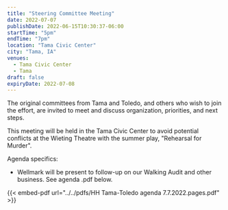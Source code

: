 ```yaml
---
title: "Steering Committee Meeting"
date: 2022-07-07
publishDate: 2022-06-15T10:30:37-06:00
startTime: "5pm"
endTime: "7pm"
location: "Tama Civic Center"
city: "Tama, IA"
venues:
  - Tama Civic Center
  - Tama
draft: false
expiryDate: 2022-07-08
---
```


The original committees from Tama and Toledo, and others who wish to join the effort, are invited to meet and discuss organization, priorities, and next steps.

This meeting will be held in the Tama Civic Center to avoid potential conflicts at the Wieting Theatre with the summer play, "Rehearsal for Murder".

Agenda specifics:

  - Wellmark will be present to follow-up on our Walking Audit and other business.  See agenda .pdf below.
 
{{< embed-pdf url="../../pdfs/HH Tama-Toledo agenda 7.7.2022.pages.pdf" >}}  

  
 
